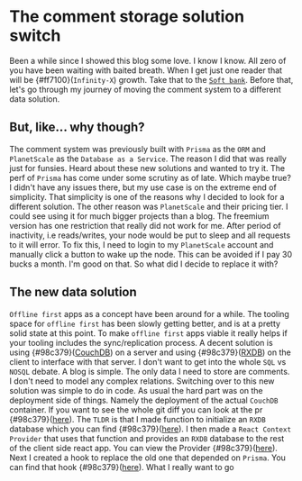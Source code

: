 # The comment storage solution switch
Been a while since I showed this blog some love.  I know I know.  All zero of you have been waiting with baited breath.  When I get just one reader that will be {#ff7100}(`Infinity-X`) growth.  Take that to the [`Soft bank`](https://www.wsj.com/business/telecom/softbank-loses-6-2-billion-in-quarter-as-wework-weighs-on-investments-d37fe8b3).  Before that, let's go through my journey of moving the comment system to a different data solution.  

## But, like... why though?

The comment system was previously built with `Prisma` as the `ORM` and `PlanetScale` as the `Database as a Service`.  The reason I did that was really just for funsies.  Heard about these new solutions and wanted to try it.  The perf of `Prisma` has come under some scrutiny as of late.  Which maybe true?  I didn't have any issues there, but my use case is on the extreme end of simplicity.  That simplicity is one of the reasons why I decided to look for a different solution.  The other reason was `PlanetScale` and their pricing tier.  I could see using it for much bigger projects than a blog.  The freemium version has one restriction that really did not work for me.  After period of inactivity, i.e reads/writes, your node would be put to sleep and all requests to it will error.  To fix this, I need to login to my `PlanetScale` account and manually click a button to wake up the node.  This can be avoided if I pay 30 bucks a month.  I'm good on that. So what did I decide to replace it with?  

## The new data solution

`Offline first` apps as a concept have been around for a while.  The tooling space for `offline first` has been slowly getting better, and is at a pretty solid state at this point.  To make `offline first` apps viable it really helps if your tooling includes the sync/replication process.  A decent solution is using {#98c379}([CouchDB](https://couchdb.apache.org/)) on a server and using {#98c379}([RXDB](https://rxdb.info/)) on the client to interface with that server.  I don't want to get into the whole `SQL` vs `NOSQL` debate.  A blog is simple.  The only data I need to store are comments.  I don't need to model any complex relations.  Switching over to this new solution was simple to do in code.  As usual the hard part was on the deployment side of things.  Namely the deployment of the actual `CouchDB` container.  If you want to see the whole git diff you can look at the pr {#98c379}([here](https://github.com/gabrielgrover/improved-octo-spoon/pull/3/files)).  The `TLDR` is that I made function to initialize an `RXDB` database which you can find {#98c379}([here](https://github.com/gabrielgrover/improved-octo-spoon/pull/3/files#diff-b5373bae50579a00f0084a7f7e19c8deab0b730df038363156b3a4d8927305b8)).  I then made a `React Context Provider` that uses that function and provides an `RXDB` database to the rest of the client side react app.  You can view the Provider {#98c379}([here](https://github.com/gabrielgrover/improved-octo-spoon/pull/3/files#diff-0ad3cbadd14bab2997203bd5017601f44c241e49a42c7352b7075f56f9d0cc19)).  Next I created a hook to replace the old one that depended on `Prisma`.  You can find that hook {#98c379}([here](https://github.com/gabrielgrover/improved-octo-spoon/pull/3/files#diff-c3e3c1d4bf064f9af3f1ef776db55242e8710caa81706ab26198856625180a59)).  What I really want to go
